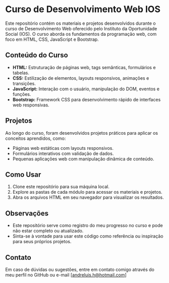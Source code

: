 # Curso de Desenvolvimento Web IOS

Este repositório contém os materiais e projetos desenvolvidos durante o curso de Desenvolvimento Web oferecido pelo Instituto da Oportunidade Social (IOS). O curso aborda os fundamentos da programação web, com foco em HTML, CSS, JavaScript e Bootstrap.

## Conteúdo do Curso

* **HTML:** Estruturação de páginas web, tags semânticas, formulários e tabelas.
* **CSS:** Estilização de elementos, layouts responsivos, animações e transições.
* **JavaScript:** Interação com o usuário, manipulação do DOM, eventos e funções.
* **Bootstrap:** Framework CSS para desenvolvimento rápido de interfaces web responsivas.

## Projetos

Ao longo do curso, foram desenvolvidos projetos práticos para aplicar os conceitos aprendidos, como:

* Páginas web estáticas com layouts responsivos.
* Formulários interativos com validação de dados.
* Pequenas aplicações web com manipulação dinâmica de conteúdo.

## Como Usar

1. Clone este repositório para sua máquina local.
2. Explore as pastas de cada módulo para acessar os materiais e projetos.
3. Abra os arquivos HTML em seu navegador para visualizar os resultados.

## Observações

* Este repositório serve como registro do meu progresso no curso e pode não estar completo ou atualizado.
* Sinta-se à vontade para usar este código como referência ou inspiração para seus próprios projetos.

## Contato

Em caso de dúvidas ou sugestões, entre em contato comigo através do meu perfil no GitHub ou e-mail [andreluis.h@hotmail.com]
